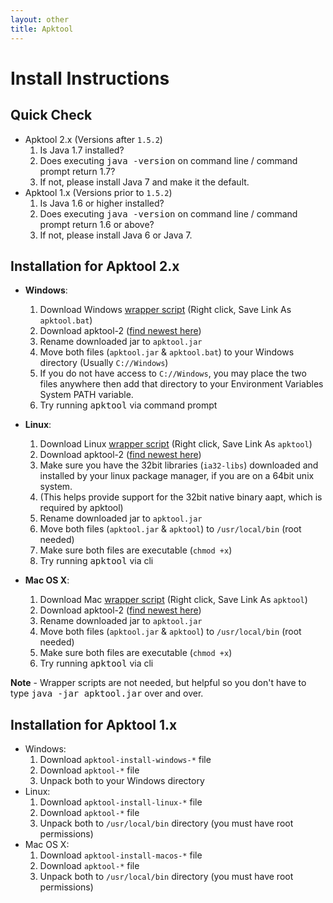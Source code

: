```yaml
---
layout: other
title: Apktool
---
```


# Install Instructions

## Quick Check
  * Apktool 2.x (Versions after `1.5.2`)
    1. Is Java 1.7 installed?
    1. Does executing <kbd>java -version</kbd> on command line / command prompt return 1.7?
    1. If not, please install Java 7 and make it the default.
  * Apktool 1.x (Versions prior to `1.5.2`)
    1. Is Java 1.6 or higher installed?
    1. Does executing <kbd>java -version</kbd> on command line / command prompt return 1.6 or above?
    1. If not, please install Java 6 or Java 7.

## Installation for Apktool 2.x
  * **Windows**:
    1. Download Windows [wrapper script](https://raw.githubusercontent.com/iBotPeaches/Apktool/master/scripts/windows/apktool.bat) (Right click, Save Link As `apktool.bat`)
    1. Download apktool-2 ([find newest here](https://bitbucket.org/iBotPeaches/apktool/downloads))
    1. Rename downloaded jar to `apktool.jar`
    1. Move both files (`apktool.jar` & `apktool.bat`) to your Windows directory (Usually `C://Windows`)
    1. If you do not have access to `C://Windows`, you may place the two files anywhere then add that directory to your Environment Variables System PATH variable.
    1. Try running <kbd>apktool</kbd> via command prompt

  * **Linux**:
    1. Download Linux [wrapper script](https://raw.githubusercontent.com/iBotPeaches/Apktool/master/scripts/linux/apktool) (Right click, Save Link As `apktool`)
    1. Download apktool-2 ([find newest here](https://bitbucket.org/iBotPeaches/apktool/downloads))
    1. Make sure you have the 32bit libraries (`ia32-libs`) downloaded and installed by your linux package manager, if you are on a 64bit unix system.
    1. (This helps provide support for the 32bit native binary aapt, which is required by apktool)
    1. Rename downloaded jar to `apktool.jar`
    1. Move both files (`apktool.jar` & `apktool`) to `/usr/local/bin` (root needed)
    1. Make sure both files are executable (`chmod +x`)
    1. Try running <kbd>apktool</kbd> via cli

  * **Mac OS X**:
    1. Download Mac [wrapper script](https://raw.githubusercontent.com/iBotPeaches/Apktool/master/scripts/osx/apktool) (Right click, Save Link As `apktool`)
    1. Download apktool-2 ([find newest here](https://bitbucket.org/iBotPeaches/apktool/downloads))
    1. Rename downloaded jar to `apktool.jar`
    1. Move both files (`apktool.jar` & `apktool`) to `/usr/local/bin` (root needed)
    1. Make sure both files are executable (`chmod +x`)
    1. Try running <kbd>apktool</kbd> via cli

**Note** - Wrapper scripts are not needed, but helpful so you don't have to type <kbd>java -jar apktool.jar</kbd> over and over.

## Installation for Apktool 1.x

  * Windows:
    1. Download `apktool-install-windows-*` file
    1. Download `apktool-*` file
    1. Unpack both to your Windows directory
  * Linux:
    1. Download `apktool-install-linux-*` file
    1. Download `apktool-*` file
    1. Unpack both to `/usr/local/bin` directory (you must have root permissions)
  * Mac OS X:
    1. Download `apktool-install-macos-*` file
    1. Download `apktool-*` file
    1. Unpack both to `/usr/local/bin` directory (you must have root permissions)